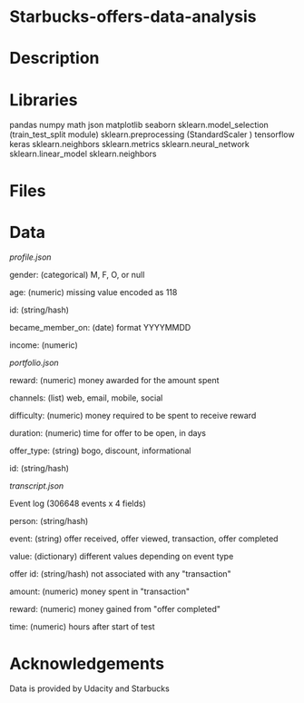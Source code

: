 # Starbucks-offers-data-analysis

# Description

# Libraries

pandas
numpy
math
json
matplotlib
seaborn
sklearn.model_selection (train_test_split module)
sklearn.preprocessing (StandardScaler )
tensorflow
keras
sklearn.neighbors
sklearn.metrics
sklearn.neural_network
sklearn.linear_model
sklearn.neighbors

# Files


# Data

*profile.json*


gender: (categorical) M, F, O, or null

age: (numeric) missing value encoded as 118

id: (string/hash)

became_member_on: (date) format YYYYMMDD

income: (numeric)


*portfolio.json*


reward: (numeric) money awarded for the amount spent

channels: (list) web, email, mobile, social

difficulty: (numeric) money required to be spent to receive reward

duration: (numeric) time for offer to be open, in days

offer_type: (string) bogo, discount, informational

id: (string/hash)

*transcript.json*


Event log (306648 events x 4 fields)

person: (string/hash)

event: (string) offer received, offer viewed, transaction, offer completed

value: (dictionary) different values depending on event type

offer id: (string/hash) not associated with any "transaction"

amount: (numeric) money spent in "transaction"

reward: (numeric) money gained from "offer completed"

time: (numeric) hours after start of test

# Acknowledgements

Data is provided by Udacity and Starbucks
